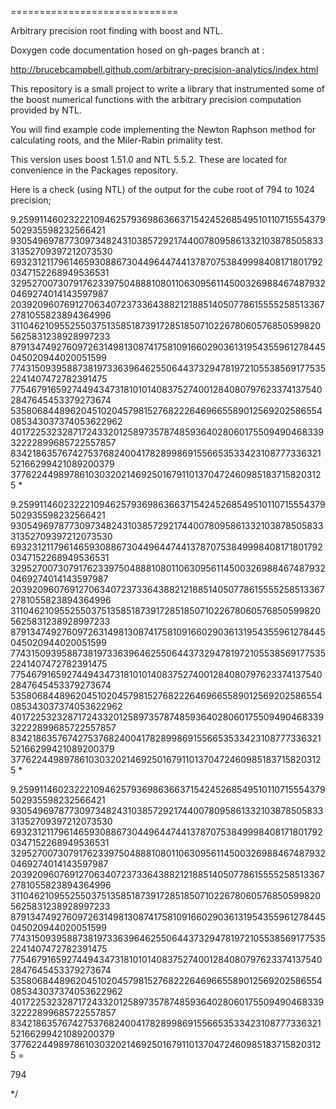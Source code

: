 
=============================

Arbitrary precision root finding with boost and NTL.

Doxygen code documentation hosed on gh-pages branch at : 

http://brucebcampbell.github.com/arbitrary-precision-analytics/index.html

This repository is a small project to write a library that instrumented some of the boost numerical functions with the arbitrary precision computation provided by NTL. 

You will find example code implementing the Newton Raphson method for calculating roots, and the Miler-Rabin primality test. 

This version uses boost 1.51.0 and NTL 5.5.2.  These are located for convenience in the Packages repository. 

Here is a check (using NTL) of the output for the cube root of 794 to 1024 precision; 

9.259911460232221094625793698636637154245268549510110715554379502935598232566421
93054969787730973482431038572921744007809586133210387850583331352709397212073530
69323121179614659308867304496447441378707538499984081718017920347152268949536531
32952700730791762339750488810801106309561145003269884674879320469274014143597987
20392096076912706340723733643882121885140507786155552585133672781055823894364996
31104621095525503751358518739172851850710226780605768505998205625831238928997233
87913474927609726314981308741758109166029036131954355961278445045020944020051599
77431509395887381973363964625506443732947819721055385691775352241407472782391475
77546791659274494347318101014083752740012840807976233741375402847645453379273674
53580684489620451020457981527682226469665589012569202586554085343037374053622962
40172253232871724332012589735787485936402806017550949046833932222899685722557857
83421863576742753768240041782899869155665353342310877733632152166299421089200379
37762244989786103032021469250167911013704724609851837158203125 *

9.259911460232221094625793698636637154245268549510110715554379502935598232566421
93054969787730973482431038572921744007809586133210387850583331352709397212073530
69323121179614659308867304496447441378707538499984081718017920347152268949536531
32952700730791762339750488810801106309561145003269884674879320469274014143597987
20392096076912706340723733643882121885140507786155552585133672781055823894364996
31104621095525503751358518739172851850710226780605768505998205625831238928997233
87913474927609726314981308741758109166029036131954355961278445045020944020051599
77431509395887381973363964625506443732947819721055385691775352241407472782391475
77546791659274494347318101014083752740012840807976233741375402847645453379273674
53580684489620451020457981527682226469665589012569202586554085343037374053622962
40172253232871724332012589735787485936402806017550949046833932222899685722557857
83421863576742753768240041782899869155665353342310877733632152166299421089200379
37762244989786103032021469250167911013704724609851837158203125 *

9.259911460232221094625793698636637154245268549510110715554379502935598232566421
93054969787730973482431038572921744007809586133210387850583331352709397212073530
69323121179614659308867304496447441378707538499984081718017920347152268949536531
32952700730791762339750488810801106309561145003269884674879320469274014143597987
20392096076912706340723733643882121885140507786155552585133672781055823894364996
31104621095525503751358518739172851850710226780605768505998205625831238928997233
87913474927609726314981308741758109166029036131954355961278445045020944020051599
77431509395887381973363964625506443732947819721055385691775352241407472782391475
77546791659274494347318101014083752740012840807976233741375402847645453379273674
53580684489620451020457981527682226469665589012569202586554085343037374053622962
40172253232871724332012589735787485936402806017550949046833932222899685722557857
83421863576742753768240041782899869155665353342310877733632152166299421089200379
37762244989786103032021469250167911013704724609851837158203125 =

794

*/
